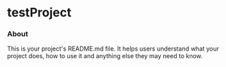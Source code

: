 testProject
===========

### About

This is your project's README.md file. It helps users understand what your
project does, how to use it and anything else they may need to know.